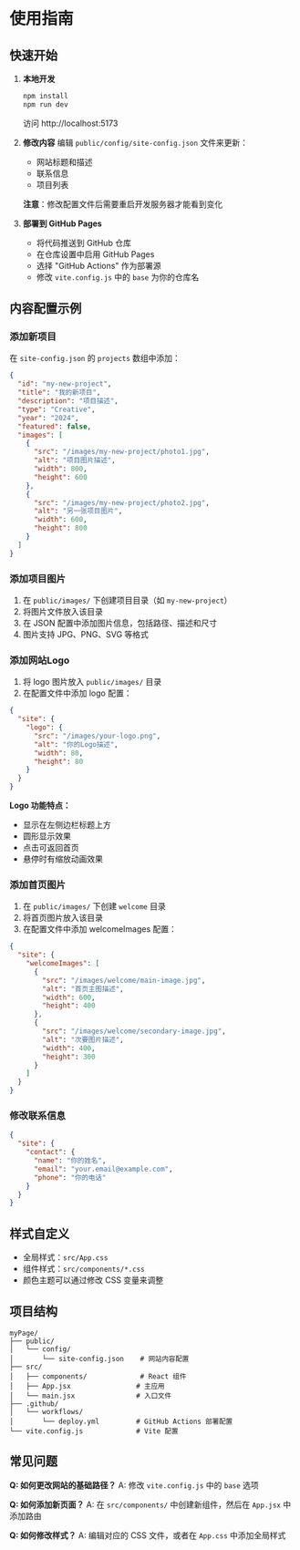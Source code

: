 # 使用指南

## 快速开始

1. **本地开发**
   ```bash
   npm install
   npm run dev
   ```
   访问 http://localhost:5173

2. **修改内容**
   编辑 `public/config/site-config.json` 文件来更新：
   - 网站标题和描述
   - 联系信息
   - 项目列表
   
   **注意**：修改配置文件后需要重启开发服务器才能看到变化

3. **部署到 GitHub Pages**
   - 将代码推送到 GitHub 仓库
   - 在仓库设置中启用 GitHub Pages
   - 选择 "GitHub Actions" 作为部署源
   - 修改 `vite.config.js` 中的 `base` 为你的仓库名

## 内容配置示例

### 添加新项目
在 `site-config.json` 的 `projects` 数组中添加：

```json
{
  "id": "my-new-project",
  "title": "我的新项目",
  "description": "项目描述",
  "type": "Creative",
  "year": "2024",
  "featured": false,
  "images": [
    {
      "src": "/images/my-new-project/photo1.jpg",
      "alt": "项目图片描述",
      "width": 800,
      "height": 600
    },
    {
      "src": "/images/my-new-project/photo2.jpg",
      "alt": "另一张项目图片",
      "width": 600,
      "height": 800
    }
  ]
}
```

### 添加项目图片
1. 在 `public/images/` 下创建项目目录（如 `my-new-project`）
2. 将图片文件放入该目录
3. 在 JSON 配置中添加图片信息，包括路径、描述和尺寸
4. 图片支持 JPG、PNG、SVG 等格式

### 添加网站Logo
1. 将 logo 图片放入 `public/images/` 目录
2. 在配置文件中添加 logo 配置：
```json
{
  "site": {
    "logo": {
      "src": "/images/your-logo.png",
      "alt": "你的Logo描述",
      "width": 80,
      "height": 80
    }
  }
}
```

**Logo 功能特点：**
- 显示在左侧边栏标题上方
- 圆形显示效果
- 点击可返回首页
- 悬停时有缩放动画效果

### 添加首页图片
1. 在 `public/images/` 下创建 `welcome` 目录
2. 将首页图片放入该目录
3. 在配置文件中添加 welcomeImages 配置：
```json
{
  "site": {
    "welcomeImages": [
      {
        "src": "/images/welcome/main-image.jpg",
        "alt": "首页主图描述",
        "width": 600,
        "height": 400
      },
      {
        "src": "/images/welcome/secondary-image.jpg",
        "alt": "次要图片描述",
        "width": 400,
        "height": 300
      }
    ]
  }
}
```

### 修改联系信息
```json
{
  "site": {
    "contact": {
      "name": "你的姓名",
      "email": "your.email@example.com",
      "phone": "你的电话"
    }
  }
}
```

## 样式自定义

- 全局样式：`src/App.css`
- 组件样式：`src/components/*.css`
- 颜色主题可以通过修改 CSS 变量来调整

## 项目结构

```
myPage/
├── public/
│   └── config/
│       └── site-config.json    # 网站内容配置
├── src/
│   ├── components/             # React 组件
│   ├── App.jsx                # 主应用
│   └── main.jsx               # 入口文件
├── .github/
│   └── workflows/
│       └── deploy.yml         # GitHub Actions 部署配置
└── vite.config.js             # Vite 配置
```

## 常见问题

**Q: 如何更改网站的基础路径？**
A: 修改 `vite.config.js` 中的 `base` 选项

**Q: 如何添加新页面？**
A: 在 `src/components/` 中创建新组件，然后在 `App.jsx` 中添加路由

**Q: 如何修改样式？**
A: 编辑对应的 CSS 文件，或者在 `App.css` 中添加全局样式
